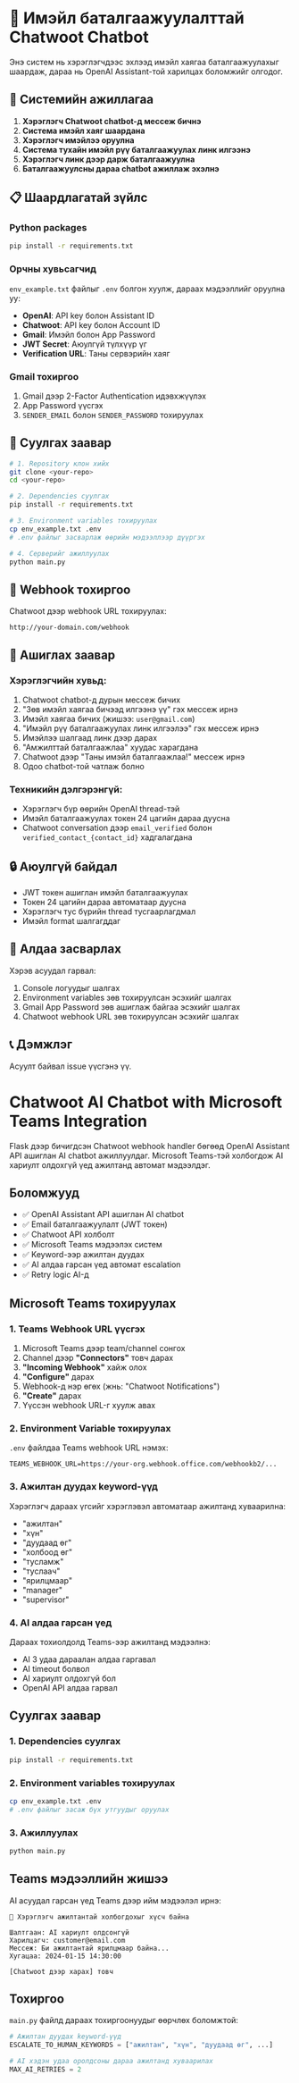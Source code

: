 # 📧 Имэйл баталгаажуулалттай Chatwoot Chatbot

Энэ систем нь хэрэглэгчдээс эхлээд имэйл хаягаа баталгаажуулахыг шаардаж, дараа нь OpenAI Assistant-той харилцах боломжийг олгодог.

## 🚀 Системийн ажиллагаа

1. **Хэрэглэгч Chatwoot chatbot-д мессеж бичнэ**
2. **Система имэйл хаяг шаардана**
3. **Хэрэглэгч имэйлээ оруулна**
4. **Система тухайн имэйл рүү баталгаажуулах линк илгээнэ**
5. **Хэрэглэгч линк дээр дарж баталгаажуулна**
6. **Баталгаажуулсны дараа chatbot ажиллаж эхэлнэ**

## 📋 Шаардлагатай зүйлс

### Python packages

```bash
pip install -r requirements.txt
```

### Орчны хувьсагчид

`env_example.txt` файлыг `.env` болгон хуулж, дараах мэдээллийг оруулна уу:

- **OpenAI**: API key болон Assistant ID
- **Chatwoot**: API key болон Account ID
- **Gmail**: Имэйл болон App Password
- **JWT Secret**: Аюулгүй түлхүүр үг
- **Verification URL**: Таны сервэрийн хаяг

### Gmail тохиргоо

1. Gmail дээр 2-Factor Authentication идэвхжүүлэх
2. App Password үүсгэх
3. `SENDER_EMAIL` болон `SENDER_PASSWORD` тохируулах

## 🔧 Суулгах заавар

```bash
# 1. Repository клон хийх
git clone <your-repo>
cd <your-repo>

# 2. Dependencies суулгах
pip install -r requirements.txt

# 3. Environment variables тохируулах
cp env_example.txt .env
# .env файлыг засварлаж өөрийн мэдээллээр дүүргэх

# 4. Серверийг ажиллуулах
python main.py
```

## 📡 Webhook тохиргоо

Chatwoot дээр webhook URL тохируулах:

```
http://your-domain.com/webhook
```

## 🎯 Ашиглах заавар

### Хэрэглэгчийн хувьд:

1. Chatwoot chatbot-д дурын мессеж бичих
2. "Зөв имэйл хаягаа бичээд илгээнэ үү" гэх мессеж ирнэ
3. Имэйл хаягаа бичих (жишээ: `user@gmail.com`)
4. "Имэйл рүү баталгаажуулах линк илгээлээ" гэх мессеж ирнэ
5. Имэйлээ шалгаад линк дээр дарах
6. "Амжилттай баталгаажлаа" хуудас харагдана
7. Chatwoot дээр "Таны имэйл баталгаажлаа!" мессеж ирнэ
8. Одоо chatbot-той чатлаж болно

### Техникийн дэлгэрэнгүй:

- Хэрэглэгч бүр өөрийн OpenAI thread-тэй
- Имэйл баталгаажуулах токен 24 цагийн дараа дуусна
- Chatwoot conversation дээр `email_verified` болон `verified_contact_{contact_id}` хадгалагдана

## 🔒 Аюулгүй байдал

- JWT токен ашиглан имэйл баталгаажуулах
- Токен 24 цагийн дараа автоматаар дуусна
- Хэрэглэгч тус бүрийн thread тусгаарлагдмал
- Имэйл format шалгагддаг

## 🐛 Алдаа засварлах

Хэрэв асуудал гарвал:

1. Console логуудыг шалгах
2. Environment variables зөв тохируулсан эсэхийг шалгах
3. Gmail App Password зөв ашиглаж байгаа эсэхийг шалгах
4. Chatwoot webhook URL зөв тохируулсан эсэхийг шалгах

## 📞 Дэмжлэг

Асуулт байвал issue үүсгэнэ үү.

# Chatwoot AI Chatbot with Microsoft Teams Integration

Flask дээр бичигдсэн Chatwoot webhook handler бөгөөд OpenAI Assistant API ашиглан AI chatbot ажиллуулдаг. Microsoft Teams-тэй холбогдож AI хариулт олдохгүй үед ажилтанд автомат мэдээлдэг.

## Боломжууд

- ✅ OpenAI Assistant API ашиглан AI chatbot
- ✅ Email баталгаажуулалт (JWT токен)
- ✅ Chatwoot API холболт
- ✅ Microsoft Teams мэдээлэх систем
- ✅ Keyword-ээр ажилтан дуудах
- ✅ AI алдаа гарсан үед автомат escalation
- ✅ Retry logic AI-д

## Microsoft Teams тохируулах

### 1. Teams Webhook URL үүсгэх

1. Microsoft Teams дээр team/channel сонгох
2. Channel дээр **"Connectors"** товч дарах
3. **"Incoming Webhook"** хайж олох
4. **"Configure"** дарах
5. Webhook-д нэр өгөх (жнь: "Chatwoot Notifications")
6. **"Create"** дарах
7. Үүссэн webhook URL-г хуулж авах

### 2. Environment Variable тохируулах

`.env` файлдаа Teams webhook URL нэмэх:

```
TEAMS_WEBHOOK_URL=https://your-org.webhook.office.com/webhookb2/...
```

### 3. Ажилтан дуудах keyword-үүд

Хэрэглэгч дараах үгсийг хэрэглэвэл автоматаар ажилтанд хуваарилна:

- "ажилтан"
- "хүн"
- "дуудаад өг"
- "холбоод өг"
- "тусламж"
- "туслаач"
- "ярилцмаар"
- "manager"
- "supervisor"

### 4. AI алдаа гарсан үед

Дараах тохиолдолд Teams-ээр ажилтанд мэдээлнэ:

- AI 3 удаа дараалан алдаа гаргавал
- AI timeout болвол
- AI хариулт олдохгүй бол
- OpenAI API алдаа гарвал

## Суулгах заавар

### 1. Dependencies суулгах

```bash
pip install -r requirements.txt
```

### 2. Environment variables тохируулах

```bash
cp env_example.txt .env
# .env файлыг засаж бүх утгуудыг оруулах
```

### 3. Ажиллуулах

```bash
python main.py
```

## Teams мэдээллийн жишээ

AI асуудал гарсан үед Teams дээр ийм мэдээлэл ирнэ:

```
🚨 Хэрэглэгч ажилтантай холбогдохыг хүсч байна

Шалтгаан: AI хариулт олдсонгүй
Харилцагч: customer@email.com
Мессеж: Би ажилтантай ярилцмаар байна...
Хугацаа: 2024-01-15 14:30:00

[Chatwoot дээр харах] товч
```

## Тохиргоо

`main.py` файлд дараах тохиргоонуудыг өөрчлөх боломжтой:

```python
# Ажилтан дуудах keyword-үүд
ESCALATE_TO_HUMAN_KEYWORDS = ["ажилтан", "хүн", "дуудаад өг", ...]

# AI хэдэн удаа оролдсоны дараа ажилтанд хуваарилах
MAX_AI_RETRIES = 2
```
